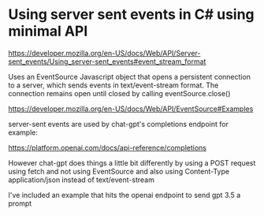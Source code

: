 # Using server sent events in C# using minimal API

https://developer.mozilla.org/en-US/docs/Web/API/Server-sent_events/Using_server-sent_events#event_stream_format

Uses an EventSource Javascript object that opens a persistent connection to a server, which sends events in text/event-stream format. The connection remains open until closed by calling eventSource.close()

https://developer.mozilla.org/en-US/docs/Web/API/EventSource#Examples

server-sent events are used by chat-gpt's completions endpoint for example:

https://platform.openai.com/docs/api-reference/completions

However chat-gpt does things a little bit differently by using a POST request using fetch and not using EventSource and also using Content-Type application/json instead of text/event-stream 

I've included an example that hits the openai endpoint to send gpt 3.5 a prompt
